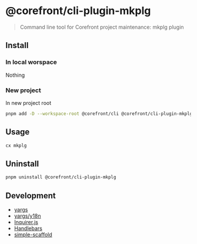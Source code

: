# @corefront/cli-plugin-mkplg

> Command line tool for Corefront project maintenance: mkplg plugin

## Install

### In local worspace

Nothing

### New project

In new project root

```sh
pnpm add -D --workspace-root @corefront/cli @corefront/cli-plugin-mkplg
```

## Usage

```sh
cx mkplg
```

## Uninstall

```sh
pnpm uninstall @corefront/cli-plugin-mkplg
```

## Development

- [yargs](https://yargs.js.org/)
- [yargs/y18n](https://github.com/yargs/y18n)
- [Inquirer.js](https://github.com/SBoudrias/Inquirer.js)
- [Handlebars](https://handlebarsjs.com/)
- [simple-scaffold](https://github.com/chenasraf/simple-scaffold)
